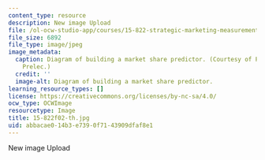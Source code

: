```yaml
---
content_type: resource
description: New image Upload
file: /ol-ocw-studio-app/courses/15-822-strategic-marketing-measurement-fall-2002/abbacae014b3e7390f7143909dfaf8e1_15-822f02-th.jpg
file_size: 6892
file_type: image/jpeg
image_metadata:
  caption: Diagram of building a market share predictor. (Courtesy of Prof. Drazen
    Prelec.)
  credit: ''
  image-alt: Diagram of building a market share predictor.
learning_resource_types: []
license: https://creativecommons.org/licenses/by-nc-sa/4.0/
ocw_type: OCWImage
resourcetype: Image
title: 15-822f02-th.jpg
uid: abbacae0-14b3-e739-0f71-43909dfaf8e1
---
```

New image Upload